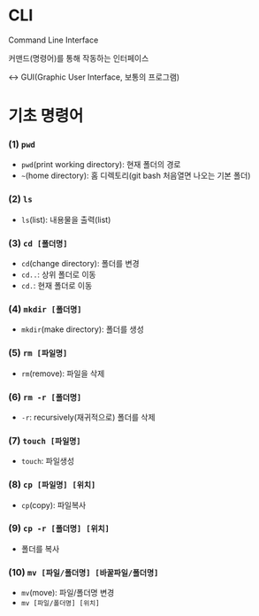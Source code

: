 # CLI

Command Line Interface

커맨드(명령어)를 통해 작동하는 인터페이스

<-> GUI(Graphic User Interface, 보통의 프로그램)



# 기초 명령어

### (1) `pwd`

- `pwd`(print working directory): 현재 폴더의 경로
- `~`(home directory): 홈 디렉토리(git bash 처음열면 나오는 기본 폴더)



### (2) `ls`

- `ls`(list): 내용물을 출력(list)



### (3) `cd [폴더명]`

- `cd`(change directory): 폴더를 변경
- `cd..`: 상위 폴더로 이동
- `cd.`: 현재 폴더로 이동



### (4) `mkdir [폴더명]`

- `mkdir`(make directory): 폴더를 생성



### (5) `rm [파일명]`

- `rm`(remove): 파일을 삭제



### (6) `rm -r [폴더명]`

- `-r`: recursively(재귀적으로) 폴더를 삭제



### (7) `touch [파일명]`

- `touch`: 파일생성



### (8) `cp [파일명] [위치]`

- `cp`(copy): 파일복사



### (9) `cp -r [폴더명] [위치]`

- 폴더를 복사



### (10) `mv [파일/폴더명] [바꿀파일/폴더명]` 

- `mv`(move): 파일/폴더명 변경
- `mv [파일/폴더명] [위치]`

